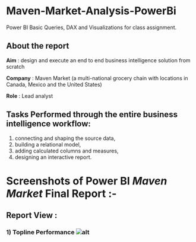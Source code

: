 # Maven-Market-Analysis-PowerBi

Power BI Basic Queries, DAX and Visualizations for class assignment.

## About the report

**Aim** : design and execute an end to end business intelligence solution from scratch

**Company** : Maven Market (a multi-national grocery chain with locations in Canada, Mexico and the United States)

**Role** : Lead analyst

## Tasks Performed through the entire business intelligence workflow: 

1) connecting and shaping the source data, 
2) building a relational model, 
3) adding calculated columns and measures, 
4) designing an interactive report.


# Screenshots of Power BI *Maven Market* Final Report :-

## Report View : 
### 1) Topline Performance  ![alt](https://github.com/MinhTin29/Maven-Market-Analysis-PowerBi/assets/104016398/c9f005a8-0236-4e26-8130-3d3ca713141c)
